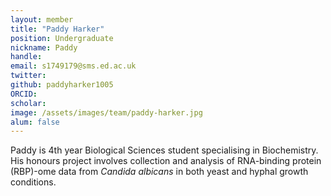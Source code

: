 ```yaml
---
layout: member
title: "Paddy Harker"
position: Undergraduate
nickname: Paddy
handle:
email: s1749179@sms.ed.ac.uk
twitter:
github: paddyharker1005
ORCID:
scholar:
image: /assets/images/team/paddy-harker.jpg
alum: false
---
```


Paddy is 4th year Biological Sciences student specialising in Biochemistry. His honours project involves collection and analysis of RNA-binding protein (RBP)-ome data from *Candida albicans* in both yeast and hyphal growth conditions.